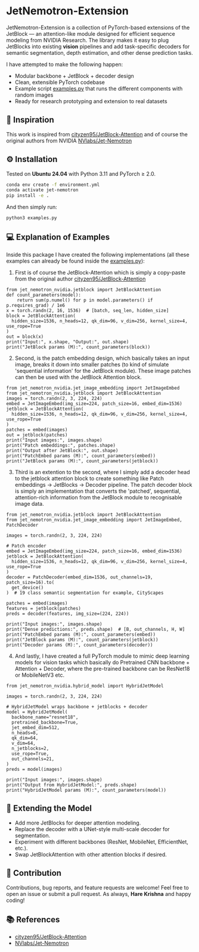 # JetNemotron-Extension

JetNemotron-Extension is a collection of PyTorch-based extensions of the JetBlock — an attention-like module designed for efficient sequence modeling from NVIDIA Research.
The library makes it easy to plug JetBlocks into existing **vision** pipelines and add task-specific decoders for semantic segmentation, depth estimation, and other dense prediction tasks.

I have attempted to make the following happen:

- Modular backbone + JetBlock + decoder design
- Clean, extensible PyTorch codebase
- Example script [examples.py](examples.py) that runs the different components with random images
- Ready for research prototyping and extension to real datasets

## 🌟 Inspiration

This work is inspired from [cityzen95/JetBlock-Attention](https://github.com/cityzen95/JetBlock-Attention/) and of course the original authors from NVIDIA [NVlabs/Jet-Nemotron](https://github.com/NVlabs/Jet-Nemotron)

## ⚙️ Installation

Tested on **Ubuntu 24.04** with Python 3.11 and PyTorch ≥ 2.0.

```bash
conda env create -f environment.yml
conda activate jet-nemotron
pip install -e .
```
And then simply run:
```python
python3 examples.py
```
## 💻 Explanation of Examples
Inside this package I have created the following implementations (all these examples can already be found inside the [examples.py](examples.py)):

1. First is of course the JetBlock-Attention which is simply a copy-paste from the original author [cityzen95/JetBlock-Attention](https://github.com/cityzen95/JetBlock-Attention/)
```
from jet_nemotron_nvidia.jetblock import JetBlockAttention
def count_parameters(model):
    return sum(p.numel() for p in model.parameters() if p.requires_grad) / 1e6
x = torch.randn(2, 16, 1536)  # [batch, seq_len, hidden_size]
block = JetBlockAttention(
  hidden_size=1536, n_heads=12, qk_dim=96, v_dim=256, kernel_size=4, use_rope=True
)
out = block(x)
print("Input:", x.shape, "Output:", out.shape)
print("JetBlock params (M):", count_parameters(block))
```
2. Second, is the patch embedding design, which basically takes an input image, breaks it down into smaller patches (to kind of simulate 'sequential information' for the JetBlock module). These image patches can then be used with the JetBlock Attention block.

```
from jet_nemotron_nvidia.jet_image_embedding import JetImageEmbed
from jet_nemotron_nvidia.jetblock import JetBlockAttention
images = torch.randn(2, 3, 224, 224)
embed = JetImageEmbed(img_size=224, patch_size=16, embed_dim=1536)
jetblock = JetBlockAttention(
  hidden_size=1536, n_heads=12, qk_dim=96, v_dim=256, kernel_size=4, use_rope=True
)
patches = embed(images)
out = jetblock(patches)
print("Input images:", images.shape)
print("Patch embeddings:", patches.shape)
print("Output after JetBlock:", out.shape)
print("PatchEmbed params (M):", count_parameters(embed))
print("JetBlock params (M):", count_parameters(jetblock))
```

3. Third is an extention to the second, where I simply add a decoder head to the jetblock attention block to create something like Patch embeddings -> JetBlocks -> Decoder pipeline. The patch decoder block is simply an implementation that converts the 'patched', sequential, attention-rich information from the JetBlock module to recognisable image data.

```
from jet_nemotron_nvidia.jetblock import JetBlockAttention
from jet_nemotron_nvidia.jet_image_embedding import JetImageEmbed, PatchDecoder

images = torch.randn(2, 3, 224, 224)

# Patch encoder
embed = JetImageEmbed(img_size=224, patch_size=16, embed_dim=1536)
jetblock = JetBlockAttention(
  hidden_size=1536, n_heads=12, qk_dim=96, v_dim=256, kernel_size=4, use_rope=True
)
decoder = PatchDecoder(embed_dim=1536, out_channels=19, patch_size=16).to(
  get_device()
)  # 19 class semantic segmentation for example, CityScapes

patches = embed(images)
features = jetblock(patches)
preds = decoder(features, img_size=(224, 224))

print("Input images:", images.shape)
print("Dense predictions:", preds.shape)  # [B, out_channels, H, W]
print("PatchEmbed params (M):", count_parameters(embed))
print("JetBlock params (M):", count_parameters(jetblock))
print("Decoder params (M):", count_parameters(decoder))

```

4. And lastly, I have created a full PyTorch module to mimic deep learning models for vision tasks which basically do Pretrained CNN backbone + Attention + Decoder, where the pre-trained backbone can be ResNet18 or MobileNetV3 etc.

```
from jet_nemotron_nvidia.hybrid_model import HybridJetModel

images = torch.randn(2, 3, 224, 224)

# HybridJetModel wraps backbone + jetblocks + decoder
model = HybridJetModel(
  backbone_name="resnet18",
  pretrained_backbone=True,
  jet_embed_dim=512,
  n_heads=8,
  qk_dim=64,
  v_dim=64,
  n_jetblocks=2,
  use_rope=True,
  out_channels=21,
)
preds = model(images)

print("Input images:", images.shape)
print("Output from HybridJetModel:", preds.shape)
print("HybridJetModel params (M):", count_parameters(model))

```

## 🧩 Extending the Model

- Add more JetBlocks for deeper attention modeling.
- Replace the decoder with a UNet-style multi-scale decoder for segmentation.
- Experiment with different backbones (ResNet, MobileNet, EfficientNet, etc.).
- Swap JetBlockAttention with other attention blocks if desired.


## 🤝 Contribution

Contributions, bug reports, and feature requests are welcome!
Feel free to open an issue or submit a pull request.
As always, **Hare Krishna** and happy coding!

## 📚 References
- [cityzen95/JetBlock-Attention](https://github.com/cityzen95/JetBlock-Attention/)
- [NVlabs/Jet-Nemotron](https://github.com/NVlabs/Jet-Nemotron)